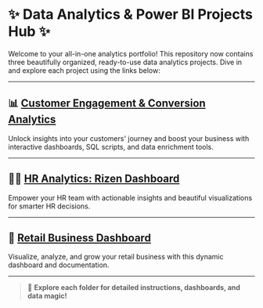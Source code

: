 # ✨ Data Analytics & Power BI Projects Hub ✨

Welcome to your all-in-one analytics portfolio! This repository now contains three beautifully organized, ready-to-use data analytics projects. Dive in and explore each project using the links below:

---

## 📊 [Customer Engagement & Conversion Analytics](./Customer-Engagement-Analytics/README.md)
Unlock insights into your customers' journey and boost your business with interactive dashboards, SQL scripts, and data enrichment tools.

---

## 👩‍💼 [HR Analytics: Rizen Dashboard](./HR-Analytics-Rizen/README.md)
Empower your HR team with actionable insights and beautiful visualizations for smarter HR decisions.

---

## 🛒 [Retail Business Dashboard](./Retail-Business-Dashboard/README.md)
Visualize, analyze, and grow your retail business with this dynamic dashboard and documentation.

---

> 🚀 **Explore each folder for detailed instructions, dashboards, and data magic!**
